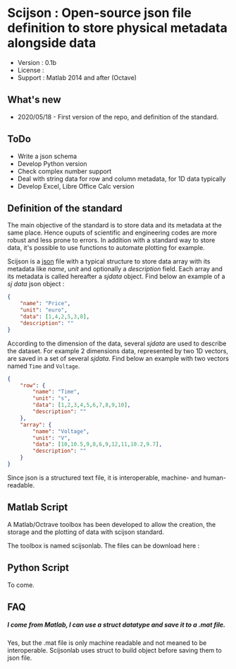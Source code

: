 # Scijson : Open-source json file definition to store physical metadata alongside data

* Version : 0.1b
* License : 
* Support : Matlab 2014 and after (Octave)


## What's new

* 2020/05/18 - First version of the repo, and definition of the standard.


## ToDo

* Write a json schema
* Develop Python version
* Check complex number support
* Deal with string data for row and column metadata, for 1D data typically
* Develop Excel, Libre Office Calc version

## Definition of the standard

The main objective of the standard is to store data and its metadata at the same
 place. Hence ouputs of scientific and engineering codes are more robust and 
 less prone to errors. In addition with a standard way to store data, it's 
 possible to use functions to automate plotting for example.

Scijson is a [json] file with a typical structure to store data array with its 
metadata like *name*, *unit* and optionally a *description* field. Each array 
and its metadata is called hereafter a *sjdata* object. Find below an example of
 a *sj data* json object :

```json
{
    "name": "Price",
    "unit": "euro",
    "data": [1,4,2,5,3,8],
    "description": ""
}
```

According to the dimension of the data, several *sjdata* are used to describe 
the dataset. For example 2 dimensions data, represented by two 1D vectors, are 
saved in a set of several *sjdata*. Find below an example with two vectors 
named `Time` and `Voltage`.

```json
{
	"row": {
		"name": "Time",
		"unit": "s",
		"data": [1,2,3,4,5,6,7,8,9,10],
		"description": ""
	},
	"array": {
		"name": "Voltage",
		"unit": "V",
		"data": [10,10.5,9,8,6,9,12,11,10.2,9.7],
		"description": ""
	}
}
```

Since json is a structured text file, it is interoperable, machine- and 
human-readable.

[json]: https://www.json.org/json-en.html


## Matlab Script

A Matlab/Octrave toolbox has been developed to allow the creation, the storage 
and the plotting of data with scijson standard.

The toolbox is named scijsonlab. The files can be download here : 


## Python Script

To come.


## FAQ

##### I come from Matlab, I can use a struct datatype and save it to a .mat file.

Yes, but the .mat file is only machine readable and not meaned to be 
interoperable. Scijsonlab uses struct to build object before saving them to
json file.